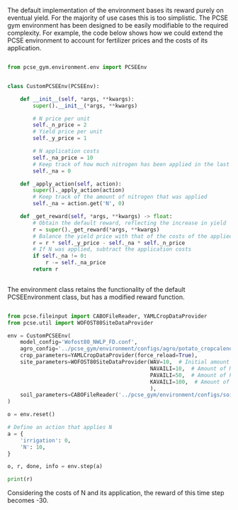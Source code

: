 
The default implementation of the environment bases its reward purely on eventual yield. For the majority of use cases this is too simplistic. 
The PCSE gym environment has been designed to be easily modifiable to the required complexity. For example, the code below shows how we could extend the PCSE environment to account for fertilizer prices and the costs of its application. 

```python

from pcse_gym.environment.env import PCSEEnv


class CustomPCSEEnv(PCSEEnv):

    def __init__(self, *args, **kwargs):
        super().__init__(*args, **kwargs)

        # N price per unit
        self._n_price = 2
        # Yield price per unit
        self._y_price = 1

        # N application costs
        self._na_price = 10
        # Keep track of how much nitrogen has been applied in the last time step
        self._na = 0

    def _apply_action(self, action):
        super()._apply_action(action)
        # Keep track of the amount of nitrogen that was applied
        self._na = action.get('N', 0)

    def _get_reward(self, *args, **kwargs) -> float:
        # Obtain the default reward, reflecting the increase in yield
        r = super()._get_reward(*args, **kwargs)
        # Balance the yield price with that of the costs of the applied N
        r = r * self._y_price - self._na * self._n_price
        # If N was applied, subtract the application costs
        if self._na != 0:
            r -= self._na_price
        return r
    
```

The environment class retains the functionality of the default PCSEEnvironment class, but has a modified reward function.

```python

from pcse.fileinput import CABOFileReader, YAMLCropDataProvider
from pcse.util import WOFOST80SiteDataProvider

env = CustomPCSEEnv(
    model_config='Wofost80_NWLP_FD.conf',
    agro_config='../pcse_gym/environment/configs/agro/potato_cropcalendar.yaml',
    crop_parameters=YAMLCropDataProvider(force_reload=True),
    site_parameters=WOFOST80SiteDataProvider(WAV=10,  # Initial amount of water in total soil profile [cm]
                                             NAVAILI=10,  # Amount of N available in the pool at initialization of the system [kg/ha]
                                             PAVAILI=50,  # Amount of P available in the pool at initialization of the system [kg/ha]
                                             KAVAILI=100,  # Amount of K available in the pool at initialization of the system [kg/ha]
                                             ),
    soil_parameters=CABOFileReader('../pcse_gym/environment/configs/soil/ec3.CAB'),
)

o = env.reset()

# Define an action that applies N
a = {
    'irrigation': 0,
    'N': 10,
}

o, r, done, info = env.step(a)

print(r)

```

Considering the costs of N and its application, the reward of this time step becomes -30.

